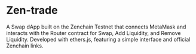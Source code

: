 # Zen-trade
A Swap dApp built on the Zenchain Testnet that connects MetaMask and interacts with the Router contract for Swap, Add Liquidity, and Remove Liquidity. Developed with ethers.js, featuring a simple interface and official Zenchain links.
